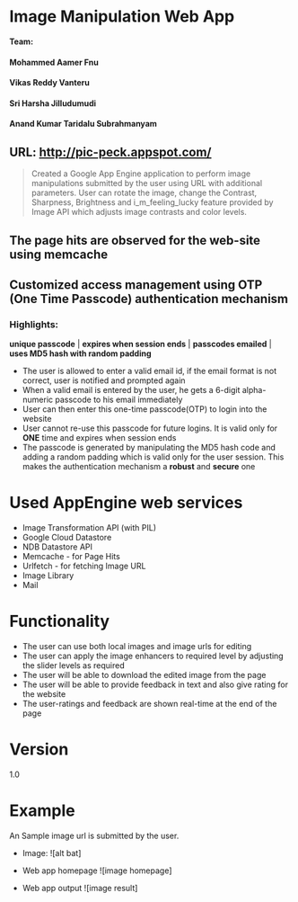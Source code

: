 Image Manipulation Web App
==========================

**Team:**
#### Mohammed Aamer Fnu
#### Vikas Reddy Vanteru
#### Sri Harsha Jilludumudi
#### Anand Kumar Taridalu Subrahmanyam

URL: http://pic-peck.appspot.com/
------------------------------------

> Created a Google App Engine application 
> to perform image manipulations submitted by the user
> using URL with additional parameters. User can rotate
> the image, change the Contrast, Sharpness, Brightness and
> i_m_feeling_lucky feature provided by Image API which adjusts
> image contrasts and color levels.

## The page hits are observed for the web-site using memcache
## Customized access management using OTP (One Time Passcode) authentication mechanism

### Highlights:

**unique passcode** | **expires when session ends** | **passcodes emailed** | **uses MD5 hash with random padding**

- The user is allowed to enter a valid email id, if the email format is not correct, user is notified and prompted again
- When a valid email is entered by the user, he gets a 6-digit alpha-numeric passcode to his email immediately
- User can then enter this one-time passcode(OTP) to login into the website
- User cannot re-use this passcode for future logins. It is valid only for **ONE** time and expires when session ends
- The passcode is generated by manipulating the MD5 hash code and adding a random padding which is valid only for the user session. This makes the authentication mechanism a **robust** and **secure** one

# Used AppEngine web services
 - Image Transformation API (with PIL)
 - Google Cloud Datastore
 - NDB Datastore API
 - Memcache - for Page Hits
 - Urlfetch - for fetching Image URL
 - Image Library
 - Mail

# Functionality
 - The user can use both local images and image urls for editing
 - The user can apply the image enhancers to required level by adjusting the slider levels as required
 - The user will be able to download the edited image from the page
 - The user will be able to provide feedback in text and also give rating for the website
 - The user-ratings and feedback are shown real-time at the end of the page

# Version
1.0

# Example
An Sample image url is submitted by the user.

 - Image:
![alt bat]

 - Web app homepage
![image homepage]

 - Web app output
![image result]
